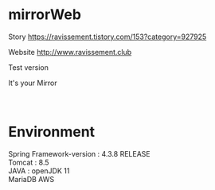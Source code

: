 # mirrorWeb


Story
https://ravissement.tistory.com/153?category=927925


Website
http://www.ravissement.club


Test version


It's your Mirror<br>
<br>
<br>





# Environment
Spring Framework-version : 4.3.8 RELEASE <br>
Tomcat : 8.5 <br>
JAVA : openJDK 11 <br>
MariaDB
AWS

